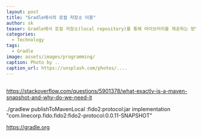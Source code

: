 ```yaml
---
layout: post
title: "Gradle에서의 로컬 저장소 이용"
author: sk
teaser: Gradle에서 로컬 저장소(local repository)를 통해 라이브러리를 제공하는 방법에 대해 알아본다.
categories:
  - Technology
tags:
  - Gradle
image: assets/images/programming/
caption: Photo by ..
caption_url: https://unsplash.com/photos/....
---
```

## 



https://stackoverflow.com/questions/5901378/what-exactly-is-a-maven-snapshot-and-why-do-we-need-it


./gradlew publishToMavenLocal :fido2:protocol:jar
implementation "com.linecorp.fido.fido2:fido2-protocol:0.0.11-SNAPSHOT"

https://gradle.org